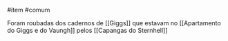 #item #comum 

Foram roubadas dos cadernos de [[Giggs]] que estavam no [[Apartamento do Giggs e do Vaungh]] pelos [[Capangas do Sternhell]]